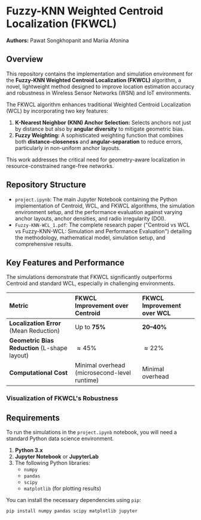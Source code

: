 # Fuzzy-KNN Weighted Centroid Localization (FKWCL)

**Authors:** Pawat Songkhopanit and Mariia Afonina

## Overview

This repository contains the implementation and simulation environment for the **Fuzzy-KNN Weighted Centroid Localization (FKWCL)** algorithm, a novel, lightweight method designed to improve location estimation accuracy and robustness in Wireless Sensor Networks (WSN) and IoT environments.

The FKWCL algorithm enhances traditional Weighted Centroid Localization (WCL) by incorporating two key features:

1.  **K-Nearest Neighbor (KNN) Anchor Selection:** Selects anchors not just by distance but also by **angular diversity** to mitigate geometric bias.
2.  **Fuzzy Weighting:** A sophisticated weighting function that combines both **distance-closeness** and **angular-separation** to reduce errors, particularly in non-uniform anchor layouts.

This work addresses the critical need for geometry-aware localization in resource-constrained range-free networks.

## Repository Structure

* `project.ipynb`: The main Jupyter Notebook containing the Python implementation of Centroid, WCL, and FKWCL algorithms, the simulation environment setup, and the performance evaluation against varying anchor layouts, anchor densities, and radio irregularity (DOI).
* `Fuzzy-KNN-WCL_1.pdf`: The complete research paper ("Centroid vs WCL vs Fuzzy-KNN-WCL: Simulation and Performance Evaluation") detailing the methodology, mathematical model, simulation setup, and comprehensive results.

## Key Features and Performance

The simulations demonstrate that FKWCL significantly outperforms Centroid and standard WCL, especially in challenging environments.

| Metric | FKWCL Improvement over Centroid | FKWCL Improvement over WCL |
| :--- | :--- | :--- |
| **Localization Error** (Mean Reduction) | Up to **75%** | **20–40%** |
| **Geometric Bias Reduction** (L-shape layout) | $\approx 45\%$ | $\approx 22\%$ |
| **Computational Cost** | Minimal overhead (microsecond-level runtime) | Minimal overhead |

### Visualization of FKWCL's Robustness


## Requirements

To run the simulations in the `project.ipynb` notebook, you will need a standard Python data science environment.

1.  **Python 3.x**
2.  **Jupyter Notebook** or **JupyterLab**
3.  The following Python libraries:
    * `numpy`
    * `pandas`
    * `scipy`
    * `matplotlib` (for plotting results)

You can install the necessary dependencies using `pip`:

```bash
pip install numpy pandas scipy matplotlib jupyter
